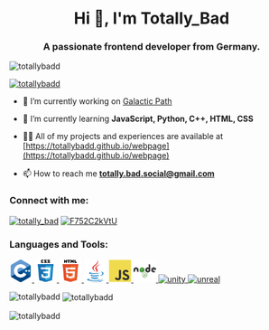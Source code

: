 <h1 align="center">Hi 👋, I'm Totally_Bad</h1>
<h3 align="center">A passionate frontend developer from Germany.</h3>

<p align="left"> <img src="https://komarev.com/ghpvc/?username=totallybadd&label=Profile%20views&color=0e75b6&style=flat" alt="totallybadd" /> </p>

<p align="left"> <a href="https://github.com/ryo-ma/github-profile-trophy"><img src="https://github-profile-trophy.vercel.app/?username=totallybadd" alt="totallybadd" /></a> </p>

- 🔭 I’m currently working on [Galactic Path](https://totallybadd.github.io/galacticpath/)

- 🌱 I’m currently learning **JavaScript, Python, C++, HTML, CSS**

- 👨‍💻 All of my projects and experiences are available at [https://totallybadd.github.io/webpage](https://totallybadd.github.io/webpage)

- 📫 How to reach me **totally.bad.social@gmail.com**

<h3 align="left">Connect with me:</h3>
<p align="left">
<a href="https://www.youtube.com/c/totally_bad" target="blank"><img align="center" src="https://raw.githubusercontent.com/rahuldkjain/github-profile-readme-generator/master/src/images/icons/Social/youtube.svg" alt="totally_bad" height="30" width="40" /></a>
<a href="https://discord.gg/F752C2kVtU" target="blank"><img align="center" src="https://raw.githubusercontent.com/rahuldkjain/github-profile-readme-generator/master/src/images/icons/Social/discord.svg" alt="F752C2kVtU" height="30" width="40" /></a>
</p>

<h3 align="left">Languages and Tools:</h3>
<p align="left"> <a href="https://www.w3schools.com/cpp/" target="_blank" rel="noreferrer"> <img src="https://raw.githubusercontent.com/devicons/devicon/master/icons/cplusplus/cplusplus-original.svg" alt="cplusplus" width="40" height="40"/> </a> <a href="https://www.w3schools.com/css/" target="_blank" rel="noreferrer"> <img src="https://raw.githubusercontent.com/devicons/devicon/master/icons/css3/css3-original-wordmark.svg" alt="css3" width="40" height="40"/> </a> <a href="https://www.w3.org/html/" target="_blank" rel="noreferrer"> <img src="https://raw.githubusercontent.com/devicons/devicon/master/icons/html5/html5-original-wordmark.svg" alt="html5" width="40" height="40"/> </a> <a href="https://www.java.com" target="_blank" rel="noreferrer"> <img src="https://raw.githubusercontent.com/devicons/devicon/master/icons/java/java-original.svg" alt="java" width="40" height="40"/> </a> <a href="https://developer.mozilla.org/en-US/docs/Web/JavaScript" target="_blank" rel="noreferrer"> <img src="https://raw.githubusercontent.com/devicons/devicon/master/icons/javascript/javascript-original.svg" alt="javascript" width="40" height="40"/> </a> <a href="https://nodejs.org" target="_blank" rel="noreferrer"> <img src="https://raw.githubusercontent.com/devicons/devicon/master/icons/nodejs/nodejs-original-wordmark.svg" alt="nodejs" width="40" height="40"/> </a> <a href="https://unity.com/" target="_blank" rel="noreferrer"> <img src="https://www.vectorlogo.zone/logos/unity3d/unity3d-icon.svg" alt="unity" width="40" height="40"/> </a> <a href="https://unrealengine.com/" target="_blank" rel="noreferrer"> <img src="https://raw.githubusercontent.com/kenangundogan/fontisto/036b7eca71aab1bef8e6a0518f7329f13ed62f6b/icons/svg/brand/unreal-engine.svg" alt="unreal" width="40" height="40"/> </a> </p>

<p><img align="left" src="https://github-readme-stats.vercel.app/api/top-langs?username=totallybadd&show_icons=true&locale=en&layout=compact" alt="totallybadd" /></p>

<p>&nbsp;<img align="center" src="https://github-readme-stats.vercel.app/api?username=totallybadd&show_icons=true&locale=en" alt="totallybadd" /></p>

<p><img align="center" src="https://github-readme-streak-stats.herokuapp.com/?user=totallybadd&" alt="totallybadd" /></p>
